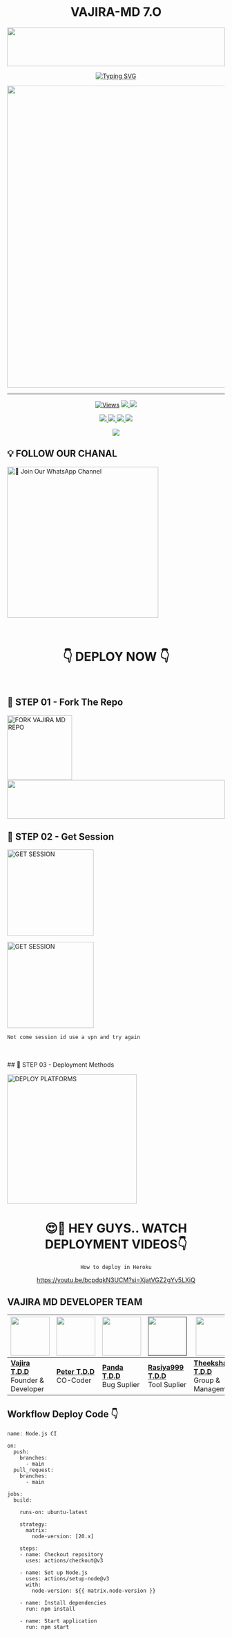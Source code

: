 <h1 align="center">VAJIRA-MD 7.O</h1>



<img src="https://i.imgur.com/dBaSKWF.gif" height="90" width="100%">

<p align="center">
<a href="https://git.io/typing-svg"><img src="https://readme-typing-svg.demolab.com?font=Fira+Code&weight=700&size=33&pause=1000&color=5513F7&width=435&lines=VAJIRA+MD+WHATSAPP+BOT" alt="Typing SVG" /></a>
</p>
<p align="center">
<a href="https://github.com/VajiraTech">
    <img src="https://pomf2.lain.la/f/aqi35mmg.jpg"  width="700px">
</a>
<hr>


<p align="center">

  <a href="https://github.com/VajiraTech/VAJIRA_MD">
    <img src="https://hits.seeyoufarm.com/api/count/incr/badge.svg?url=https%3A%2F%2Fgithub.com%2FVajiraTech%2FVAJIRA_MD&count_bg=%2379C83D&title_bg=%23555555&icon=gitpod.svg&icon_color=%23E7E7E7&title=Views&edge_flat=false" alt="Views"/></a>
  
  </a>
  <a href="https://github.com/VajiraTech/VAJIRA_MD/fork">
    <img src="https://img.shields.io/github/forks/VajiraTech/VAJIRA_MD?label=Fork&style=social">
    
  </a>
  <a href="https://github.com/VajiraTech/VAJIRA-MD-NEW/stargazers">
    <img src="https://img.shields.io/github/stars/VajiraTech/VAJIRA_MD?style=social">
  </a>
</p>

<p align="center">
  <a href="https://github.com/VajiraTech/VAJIRA_MD">
    <img src="https://img.shields.io/github/repo-size/VajiraTech/VAJIRA_MD?color=purple&label=Repo%20Size&style=plastic">

  </a>
  <a href="https://github.com/VajiraTech/VAJIRA_MD">
    <img src="https://img.shields.io/github/license/VajiraTech/VAJIRA_MD?color=purple&label=License&style=plastic">

  </a>
  <a href="https://github.com/VajiraTech/VAJIRA_MD">
    <img src="https://img.shields.io/github/languages/top/VajiraTech/VAJIRA_MD?color=purple&label=Javascript&style=plastic">

  </a>
  <a href="https://github.com/VajiraTech/VAJIRA_MD">
    <img src="https://img.shields.io/static/v1?label=Author&message=Vajira%20Rathnayake&color=purple&style=plastic">

  </a>
  </p>
 <p align="center">
  <a href="https://github.com/VajiraTech/VAJIRA_MD">
    <img src="https://img.shields.io/badge/OUR%20%20%20TEAM-Technical%20Cybers%20(TC)-purple&style=plastic">

  </a>
</p>

## 💡 FOLLOW OUR CHANAL

<a href="https://whatsapp.com/channel/0029VahMZasD8SE5GRwzqn3Z"><img src="https://img.shields.io/badge/Join%20Our%20WhatsApp%20Channel-blue" alt="📎 Join Our WhatsApp Channel" width="350"></a>

<br>

<div align="center">
 
  <h1>👇 DEPLOY NOW 👇</h1>
  
</div>

<br>

## 🎀 STEP 01 -  Fork The Repo

<a href="https://github.com/VajiraTech/VAJIRA_MD/fork"><img src="https://img.shields.io/badge/Fork%20Repo-blue" alt="FORK VAJIRA MD REPO" width="150"></a>
</br>
<img src="https://i.imgur.com/dBaSKWF.gif" height="90" width="100%">
<br>

## 🎀 STEP 02 -  Get Session

<a href="https://vajirasession-430ab1324465.herokuapp.com/"><img src="https://img.shields.io/badge/QR%20OR%20PAIR%20CODE-blue" alt="GET SESSION" width="200"></a>

<a href="https://stuck-godiva-vajiratech2003-a4248d0c.koyeb.app/"><img src="https://img.shields.io/badge/QR%20OR%20PAIR%20CODE-blue" alt="GET SESSION" width="200"></a>

`Not come session id use a vpn and try again`

<br>
<br>
## 🎀 STEP 03 -  Deployment Methods

<a href="https://vajiratech.github.io/VAJIRA-DEPLOY/QUEEN-IZUMI-WEB-main/projects/deployment.html"><img src="https://img.shields.io/badge/DEPLOYMENT%20METHODS-green" alt="DEPLOY PLATFORMS" width="300"></a>
<br>


<div align="center">
 
  <h1>😍👀 HEY GUYS.. WATCH DEPLOYMENT VIDEOS👇</h1>

```How to deploy in Heroku```

https://youtu.be/bcpdqkN3UCM?si=XjatVGZ2gYv5LXiQ

</div>







































## VAJIRA MD DEVELOPER TEAM

| <a href="https://github.com/VajiraTech"><img src="https://pomf2.lain.la/f/aqi35mmg.jpg" width=90 height=90></a> | <a href="https://github.com/VajiraTech"><img src="https://pomf2.lain.la/f/yn4h3lb.jpg" width=90 height=90></a> | <a href="https://github.com/20070808lk"><img src="https://pomf2.lain.la/f/kph4trq.jpg" width=90 height=90></a> | <a href=""><img src="https://pomf2.lain.la/f/cezntw1.jpg" width=90 height=90></a> | <a href="https://github.com/VajiraTech"><img src="https://telegra.ph/file/87bf2bcb38abef47205ad.jpg" width=90 height=90></a>  |  <a href="https://github.com/VajiraTech"><img src="https://telegra.ph/file/aa52e76beeeee65cad24c.jpg" width=90 height=90></a> | <a href="https://github.com/VajiraTech"><img src="https://pomf2.lain.la/f/l66e44rx.jpg" width=90 height=90></a> | <a href="https://github.com/VajiraTech"><img src="https://pomf2.lain.la/f/ahwljn42.jpg" width=90 height=90></a> | <a href="https://github.com/VajiraTech"><img src="https://pomf2.lain.la/f/ud9j45sk.jpg" width=90 height=90></a> | <a href="https://github.com/VajiraTech"><img src="https://pomf2.lain.la/f/qa8i6chz.jpg" width=90 height=90></a> | <a href="https://github.com/VajiraTech"><img src="https://pomf2.lain.la/f/6f9toku3.jpg" width=90 height=90></a> | <a href="https://github.com/VajiraTech"><img src="https://pomf2.lain.la/f/1u5x6v6p.jpg" width=90 height=90></a> |
|---|---|---|---|---|---|---|---|---|---|---|---|
| **[Vajira T.D.D](https://github.com/VajiraTech)**</br>Founder & Developer</br> | **[Peter T.D.D](https://github.com/VajiraTech)**</br>  CO-Coder</br> | **[Panda T.D.D ](https://github.com/VajiraTech)**</br>Bug Suplier</br> | **[Rasiya999 T.D.D](https://github.com/VajiraTech)**</br>Tool Suplier | **[Theekshana T.D.D](https://github.com/VajiraTech)**</br>Group & Management | **[Rukshan T.D.D](https://github.com/VajiraTech)**</br> Bug Tester | **[Danidu T.D.D](https://github.com/VajiraTech)**</br>Logo Designer | **[Janiya T.D.D](https://github.com/VajiraTech)**</br> Tool Suplier | **[Didula T.D.D](https://github.com/VajiraTech)**</br>Bug Supler | **[Arrow T.D.D](https://github.com/VajiraTech)**</br>Bug Tester | **[Shen T.D.D](https://github.com/VajiraTech)**</br>Movie Controller | **[Ishu T.D.D](https://github.com/VajiraTech)**</br>Voice Helper |








## Workflow Deploy Code 👇


```
name: Node.js CI

on:
  push:
    branches:
      - main
  pull_request:
    branches:
      - main

jobs:
  build:

    runs-on: ubuntu-latest

    strategy:
      matrix:
        node-version: [20.x]

    steps:
    - name: Checkout repository
      uses: actions/checkout@v3

    - name: Set up Node.js
      uses: actions/setup-node@v3
      with:
        node-version: ${{ matrix.node-version }}

    - name: Install dependencies
      run: npm install

    - name: Start application
      run: npm start
```


